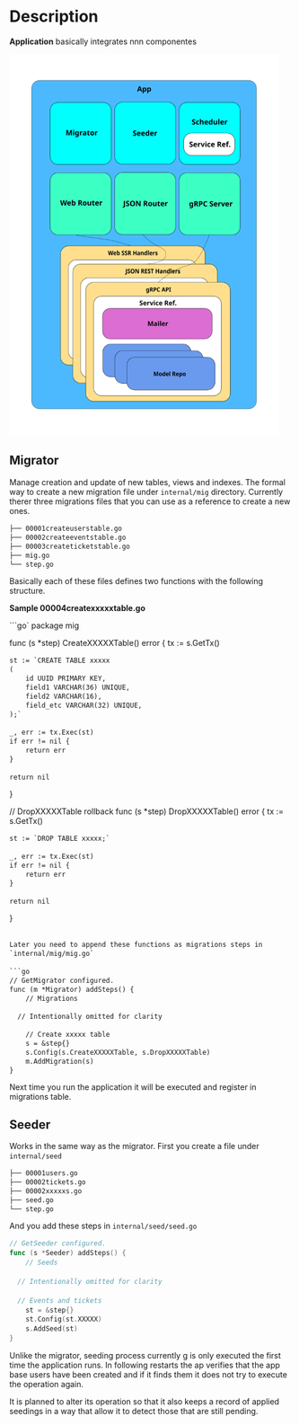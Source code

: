 # Description

**Application** basically integrates nnn componentes

<img src="img/app_model.svg" width="480">

## Migrator

Manage creation and update of new tables, views and indexes.
The formal way to create a new migration file under `internal/mig` directory.
Currently therer three migrations files that you can use as a reference to create a new ones.

```shell
├── 00001createuserstable.go
├── 00002createeventstable.go
├── 00003createticketstable.go
├── mig.go
└── step.go
```

Basically each of these files defines two functions with the following structure.

**Sample 00004createxxxxxtable.go**

```go`
package mig

func (s *step) CreateXXXXXTable() error {
	tx := s.GetTx()

	st := `CREATE TABLE xxxxx
	(
		id UUID PRIMARY KEY,
		field1 VARCHAR(36) UNIQUE,
		field2 VARCHAR(16),
		field_etc VARCHAR(32) UNIQUE,
	);`

	_, err := tx.Exec(st)
	if err != nil {
		return err
	}

	return nil
}

// DropXXXXXTable rollback
func (s *step) DropXXXXXTable() error {
	tx := s.GetTx()

	st := `DROP TABLE xxxxx;`

	_, err := tx.Exec(st)
	if err != nil {
		return err
	}

	return nil
}
```

Later you need to append these functions as migrations steps in `internal/mig/mig.go`

```go
// GetMigrator configured.
func (m *Migrator) addSteps() {
	// Migrations

  // Intentionally omitted for clarity

	// Create xxxxx table
	s = &step{}
	s.Config(s.CreateXXXXXTable, s.DropXXXXXTable)
	m.AddMigration(s)
}
```

Next time you run the application it will be executed and register in migrations table.


## Seeder

Works in the same way as the migrator.
First you create a file under `internal/seed`

```shell
├── 00001users.go
├── 00002tickets.go
├── 00002xxxxxs.go
├── seed.go
└── step.go
```

And you add these steps in `internal/seed/seed.go`

```go
// GetSeeder configured.
func (s *Seeder) addSteps() {
	// Seeds

  // Intentionally omitted for clarity

  // Events and tickets
	st = &step{}
	st.Config(st.XXXXX)
	s.AddSeed(st)
}
```

Unlike the migrator, seeding process currently g is only executed the first time the application runs. In following restarts the ap verifies that the app base users have been created and if it finds them it does not try to execute the operation again.


It is planned to alter its operation so that it also keeps a record of applied seedings in a way that  allow it to detect those that are still pending.
